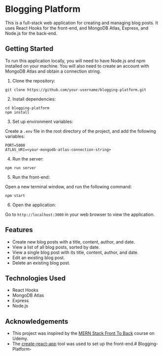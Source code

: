 
# Blogging Platform

This is a full-stack web application for creating and managing blog posts. It uses React Hooks for the front-end, and MongoDB Atlas, Express, and Node.js for the back-end.

## Getting Started

To run this application locally, you will need to have Node.js and npm installed on your machine. You will also need to create an account with MongoDB Atlas and obtain a connection string.

1. Clone the repository:

```
git clone https://github.com/your-username/blogging-platform.git
```

2. Install dependencies:

```
cd blogging-platform
npm install
```

3. Set up environment variables:

Create a `.env` file in the root directory of the project, and add the following variables:

```
PORT=5000
ATLAS_URI=<your-mongodb-atlas-connection-string>
```

4. Run the server:

```
npm run server
```

5. Run the front-end:

Open a new terminal window, and run the following command:

```
npm start
```

6. Open the application:

Go to `http://localhost:3000` in your web browser to view the application.

## Features

- Create new blog posts with a title, content, author, and date.
- View a list of all blog posts, sorted by date.
- View a single blog post with its title, content, author, and date.
- Edit an existing blog post.
- Delete an existing blog post.

## Technologies Used

- React Hooks
- MongoDB Atlas
- Express
- Node.js

## Acknowledgements

- This project was inspired by the [MERN Stack Front To Back](https://www.udemy.com/course/mern-stack-front-to-back/) course on Udemy.
- The [create-react-app](https://create-react-app.dev/) tool was used to set up the front-end.# Blogging-Platform-
